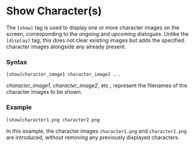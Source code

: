 # Show Character(s)

The `[show]` tag is used to display one or more character images on the screen, corresponding to the ongoing and upcoming dialogues. Unlike the `[display]` tag, this does not clear existing images but adds the specified character images alongside any already present.

### Syntax

```
[show]character_image1 character_image2 ...
```

*character_image1*, *character_image2*, etc., represent the filenames of the character images to be shown.

### Example

```vns
[show]character1.png character2.png
```

In this example, the character images `character1.png` and `character2.png` are introduced, without removing any previously displayed characters.
